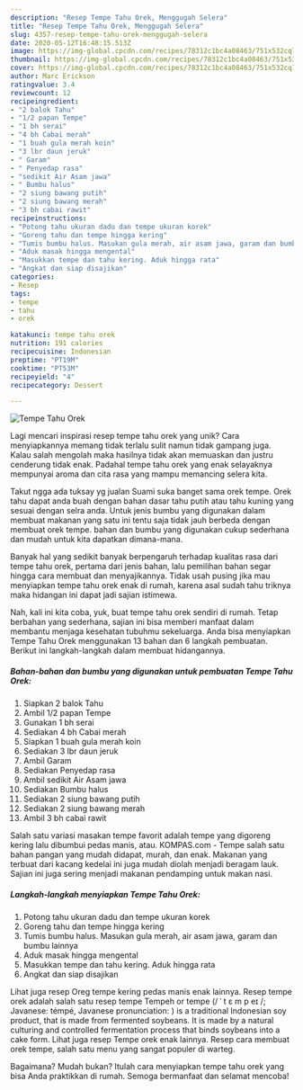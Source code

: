 ```yaml
---
description: "Resep Tempe Tahu Orek, Menggugah Selera"
title: "Resep Tempe Tahu Orek, Menggugah Selera"
slug: 4357-resep-tempe-tahu-orek-menggugah-selera
date: 2020-05-12T16:48:15.513Z
image: https://img-global.cpcdn.com/recipes/78312c1bc4a08463/751x532cq70/tempe-tahu-orek-foto-resep-utama.jpg
thumbnail: https://img-global.cpcdn.com/recipes/78312c1bc4a08463/751x532cq70/tempe-tahu-orek-foto-resep-utama.jpg
cover: https://img-global.cpcdn.com/recipes/78312c1bc4a08463/751x532cq70/tempe-tahu-orek-foto-resep-utama.jpg
author: Marc Erickson
ratingvalue: 3.4
reviewcount: 12
recipeingredient:
- "2 balok Tahu"
- "1/2 papan Tempe"
- "1 bh serai"
- "4 bh Cabai merah"
- "1 buah gula merah koin"
- "3 lbr daun jeruk"
- " Garam"
- " Penyedap rasa"
- "sedikit Air Asam jawa"
- " Bumbu halus"
- "2 siung bawang putih"
- "2 siung bawang merah"
- "3 bh cabai rawit"
recipeinstructions:
- "Potong tahu ukuran dadu dan tempe ukuran korek"
- "Goreng tahu dan tempe hingga kering"
- "Tumis bumbu halus. Masukan gula merah, air asam jawa, garam dan bumbu lainnya"
- "Aduk masak hingga mengental"
- "Masukkan tempe dan tahu kering. Aduk hingga rata"
- "Angkat dan siap disajikan"
categories:
- Resep
tags:
- tempe
- tahu
- orek

katakunci: tempe tahu orek 
nutrition: 191 calories
recipecuisine: Indonesian
preptime: "PT19M"
cooktime: "PT53M"
recipeyield: "4"
recipecategory: Dessert

---
```



![Tempe Tahu Orek](https://img-global.cpcdn.com/recipes/78312c1bc4a08463/751x532cq70/tempe-tahu-orek-foto-resep-utama.jpg)

Lagi mencari inspirasi resep tempe tahu orek yang unik? Cara menyiapkannya memang tidak terlalu sulit namun tidak gampang juga. Kalau salah mengolah maka hasilnya tidak akan memuaskan dan justru cenderung tidak enak. Padahal tempe tahu orek yang enak selayaknya mempunyai aroma dan cita rasa yang mampu memancing selera kita.

Takut ngga ada tuksay yg jualan Suami suka banget sama orek tempe. Orek tahu dapat anda buah dengan bahan dasar tahu putih atau tahu kuning yang sesuai dengan selra anda. Untuk jenis bumbu yang digunakan dalam membuat makanan yang satu ini tentu saja tidak jauh berbeda dengan membuat orek tempe. bahan dan bumbu yang digunakan cukup sederhana dan mudah untuk kita dapatkan dimana-mana.

Banyak hal yang sedikit banyak berpengaruh terhadap kualitas rasa dari tempe tahu orek, pertama dari jenis bahan, lalu pemilihan bahan segar hingga cara membuat dan menyajikannya. Tidak usah pusing jika mau menyiapkan tempe tahu orek enak di rumah, karena asal sudah tahu triknya maka hidangan ini dapat jadi sajian istimewa.


Nah, kali ini kita coba, yuk, buat tempe tahu orek sendiri di rumah. Tetap berbahan yang sederhana, sajian ini bisa memberi manfaat dalam membantu menjaga kesehatan tubuhmu sekeluarga. Anda bisa menyiapkan Tempe Tahu Orek menggunakan 13 bahan dan 6 langkah pembuatan. Berikut ini langkah-langkah dalam membuat hidangannya.

<!--inarticleads1-->

##### Bahan-bahan dan bumbu yang digunakan untuk pembuatan Tempe Tahu Orek:

1. Siapkan 2 balok Tahu
1. Ambil 1/2 papan Tempe
1. Gunakan 1 bh serai
1. Sediakan 4 bh Cabai merah
1. Siapkan 1 buah gula merah koin
1. Sediakan 3 lbr daun jeruk
1. Ambil  Garam
1. Sediakan  Penyedap rasa
1. Ambil sedikit Air Asam jawa
1. Sediakan  Bumbu halus
1. Sediakan 2 siung bawang putih
1. Sediakan 2 siung bawang merah
1. Ambil 3 bh cabai rawit


Salah satu variasi masakan tempe favorit adalah tempe yang digoreng kering lalu dibumbui pedas manis, atau. KOMPAS.com - Tempe salah satu bahan pangan yang mudah didapat, murah, dan enak. Makanan yang terbuat dari kacang kedelai ini juga mudah diolah menjadi beragam lauk. Sajian ini juga sering menjadi makanan pendamping untuk makan nasi. 

<!--inarticleads2-->

##### Langkah-langkah menyiapkan Tempe Tahu Orek:

1. Potong tahu ukuran dadu dan tempe ukuran korek
1. Goreng tahu dan tempe hingga kering
1. Tumis bumbu halus. Masukan gula merah, air asam jawa, garam dan bumbu lainnya
1. Aduk masak hingga mengental
1. Masukkan tempe dan tahu kering. Aduk hingga rata
1. Angkat dan siap disajikan


Lihat juga resep Oreg tempe kering pedas manis enak lainnya. Resep tempe orek adalah salah satu resep tempe Tempeh or tempe (/ ˈ t ɛ m p eɪ /; Javanese: témpé, Javanese pronunciation: ) is a traditional Indonesian soy product, that is made from fermented soybeans. It is made by a natural culturing and controlled fermentation process that binds soybeans into a cake form. Lihat juga resep Tempe orek enak lainnya. Resep cara membuat orek tempe, salah satu menu yang sangat populer di warteg. 

Bagaimana? Mudah bukan? Itulah cara menyiapkan tempe tahu orek yang bisa Anda praktikkan di rumah. Semoga bermanfaat dan selamat mencoba!
